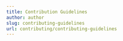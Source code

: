 ```yaml
---
title: Contribution Guidelines
author: author
slug: contributing-guidelines
url: contributing/contributing-guidelines
---
```

